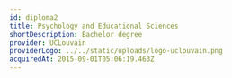 ```yaml
---
id: diploma2
title: Psychology and Educational Sciences
shortDescription: Bachelor degree
provider: UCLouvain
providerLogo: ../../static/uploads/logo-uclouvain.png
acquiredAt: 2015-09-01T05:06:19.463Z
---
```


